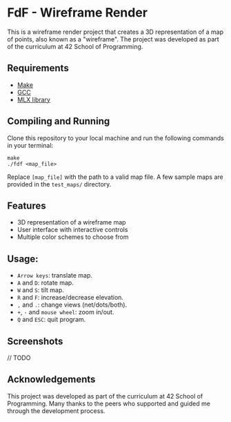 # FdF - Wireframe Render

This is a wireframe render project that creates a 3D representation of a map of points, also known as a "wireframe". The project was developed as part of the curriculum at 42 School of Programming.

## Requirements

- [Make](https://www.gnu.org/software/make/)
- [GCC](https://gcc.gnu.org/)
- [MLX library](https://github.com/abouvier/minilibx)

## Compiling and Running

Clone this repository to your local machine and run the following commands in your terminal:
>
	make
	./fdf <map_file>

Replace `[map_file]` with the path to a valid map file. A few sample maps are provided in the `test_maps/` directory.

## Features

- 3D representation of a wireframe map
- User interface with interactive controls
- Multiple color schemes to choose from

## Usage:
* ```Arrow keys```: translate map.
* ```A``` and ```D```: rotate map.
* ```W``` and ```S```: tilt map.
* ```R``` and ```F```: increase/decrease elevation.
* ```,``` and ```.```: change views (net/dots/both).
* ```+```, ```-``` and ```mouse wheel```: zoom in/out.
* ```Q``` and ```ESC```: quit program.

## Screenshots

// TODO

## Acknowledgements

This project was developed as part of the curriculum at 42 School of Programming. Many thanks to the peers who supported and guided me through the development process.



